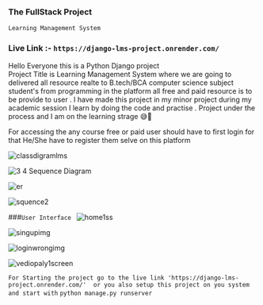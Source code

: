 ### The FullStack Project
   ``Learning Management System``

  ### Live Link :- ``` https://django-lms-project.onrender.com/ ```

  Hello Everyone this is a Python Django project  
  Project Title is Learning Management System  where we are going to delivered all resource realte to B.tech/BCA  computer science subject student's from programming
  in the platform all free and paid resource is to be provide to user .
  I have made this project in my minor project during my academic session 
  I learn by doing the code and practise . Project under the process and I am on the learning strage 😅🙂

For accessing the any course free or paid user should have to first login for that He/She have to register them selve on this platform 

  ![classdigramlms](https://github.com/mishra-naveen-dev/django-lms-project/assets/152160092/9c694926-9fde-4a7d-9594-651669a1b519)
  

![3 4  Sequence Diagram](https://github.com/mishra-naveen-dev/django-lms-project/assets/152160092/f2a7923a-928e-4166-90bb-578f815ea5f2)

![er](https://github.com/mishra-naveen-dev/django-lms-project/assets/152160092/911412e2-98bb-411a-beb8-5dd362c5cc30)

![squence2](https://github.com/mishra-naveen-dev/django-lms-project/assets/152160092/d37c0852-5b72-4548-94cf-3780d889f349)

###``User Interface ``
![home1ss](https://github.com/mishra-naveen-dev/django-lms-project/assets/152160092/b3b02b22-436f-447b-9e35-4f76cda4cef1)

![singupimg](https://github.com/mishra-naveen-dev/django-lms-project/assets/152160092/4f98c647-e64f-4f0d-980d-27eb845783c2)


   ![loginwrongimg](https://github.com/mishra-naveen-dev/django-lms-project/assets/152160092/bbccda0d-c22d-4f6f-a2ab-0e94617e1175)

   ![vediopaly1screen](https://github.com/mishra-naveen-dev/django-lms-project/assets/152160092/35450cef-24d6-4b88-8d36-b867f7957e75)

`` For Starting the project go to the live link 'https://django-lms-project.onrender.com/'  or you also setup this project on you system and start with ``
``python manage.py runserver``
